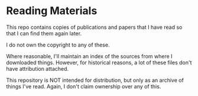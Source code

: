 # Reading Materials

This repo contains copies of publications and papers
that I have read so that I can find them again later.

I do not own the copyright to any of these.

Where reasonable, I'll maintain an index of the sources from where I
downloaded things. However, for historical reasons, a lot of these files don't
have attribution attached. 

This repository is NOT intended for distribution, but only as an archive
of things I've read. Again, I don't claim ownership over any of this.

